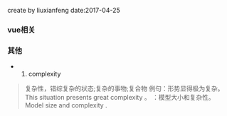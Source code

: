 create by liuxianfeng date:2017-04-25

### vue相关


### 其他

- 1. complexity
> 复杂性，错综复杂的状态;复杂的事物;复合物
例句：形势显得极为复杂。 This situation presents great complexity 。
：模型大小和复杂性。Model size and complexity .
